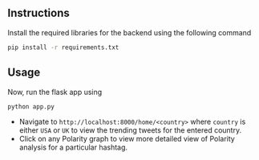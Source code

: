## Instructions

Install the required libraries for the backend using the following command

```bash
pip install -r requirements.txt
```

## Usage
Now, run the flask app using 

```bash
python app.py
```
- Navigate to `http://localhost:8000/home/<country>` where `country` is either `USA` or `UK` to view the trending tweets for the entered country.
- Click on any Polarity graph to view more detailed view of Polarity analysis for a particular hashtag.
